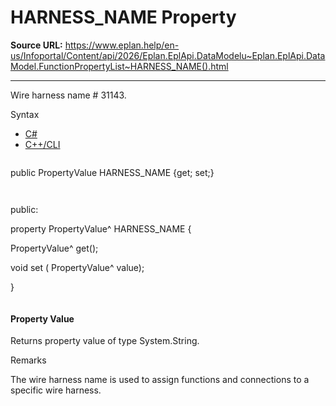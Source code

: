 # HARNESS_NAME Property

**Source URL:** https://www.eplan.help/en-us/Infoportal/Content/api/2026/Eplan.EplApi.DataModelu~Eplan.EplApi.DataModel.FunctionPropertyList~HARNESS_NAME().html

---

Wire harness name # 31143.

Syntax

- [C#](#i-syntax-CS)
- [C++/CLI](#i-syntax-CPP2005)

```
```
public PropertyValue HARNESS_NAME {get; set;}
```
```

```
```
public:

property PropertyValue^ HARNESS_NAME {

   PropertyValue^ get();

   void set (    PropertyValue^ value);

}
```
```

#### Property Value

Returns property value of type System.String.

Remarks

The wire harness name is used to assign functions and connections to a specific wire harness.
